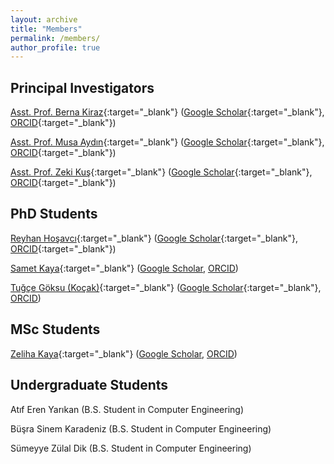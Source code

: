 ```yaml
---
layout: archive
title: "Members"
permalink: /members/
author_profile: true
---
```


## Principal Investigators

[Asst. Prof. Berna Kiraz](https://bkiraz.fsm.edu.tr/){:target="_blank"} ([Google Scholar](https://scholar.google.com/citations?user=Je4hzioAAAAJ){:target="_blank"}, [ORCID](https://orcid.org/0000-0002-8428-3217){:target="_blank"})

[Asst. Prof. Musa Aydın](https://maydin.fsm.edu.tr/){:target="_blank"} ([Google Scholar](https://scholar.google.com/citations?user=yfKMO-wAAAAJ){:target="_blank"}, [ORCID](https://orcid.org/0000-0002-5825-2230){:target="_blank"})

[Asst. Prof. Zeki Kuş](https://zkus.fsm.edu.tr/){:target="_blank"} ([Google Scholar](https://scholar.google.com/citations?user=h2B-3LwAAAAJ){:target="_blank"}, [ORCID](https://orcid.org/0000-0001-8762-7233){:target="_blank"})

## PhD Students
[Reyhan Hoşavcı](https://rgurleyen.fsm.edu.tr/){:target="_blank"} ([Google Scholar](https://scholar.google.com/citations?user=JrgIgsgAAAAJ&hl=en){:target="_blank"}, [ORCID](https://orcid.org/0000-0003-3384-6670){:target="_blank"}) 

[Samet Kaya](https://skaya.fsm.edu.tr/){:target="_blank"} ([Google Scholar](), [ORCID]()) 

[Tuğçe Göksu (Koçak)](https://tkocak.fsm.edu.tr/){:target="_blank"} ([Google Scholar](https://scholar.google.com/citations?user=KfQk4KsAAAAJ){:target="_blank"}, [ORCID]())

## MSc Students

[Zeliha Kaya](https://zkaya.fsm.edu.tr/){:target="_blank"} ([Google Scholar](), [ORCID]())

## Undergraduate Students

Atıf Eren Yarıkan (B.S. Student in Computer Engineering)

Büşra Sinem Karadeniz (B.S. Student in Computer Engineering)

Sümeyye Zülal Dik (B.S. Student in Computer Engineering)
